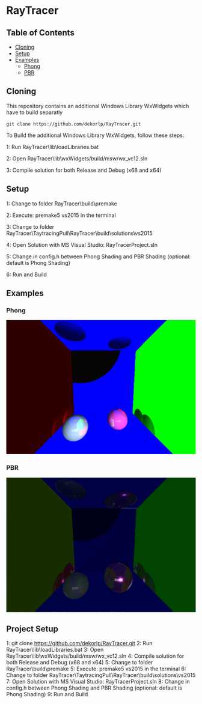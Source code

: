 # RayTracer

## Table of Contents
+ [Cloning](#Cloning)
+ [Setup](#Setup)
+ [Examples](#Examples)
    + [Phong](#Phong)
    + [PBR](#PBR)

## <a name="Cloning"></a> Cloning
This repository contains an additional Windows Library WxWidgets which have to build separatly

```
git clone https://github.com/dekorlp/RayTracer.git
```

To Build the additional Windows Library WxWidgets, follow these steps:

1: Run RayTracer\lib\loadLibraries.bat

2: Open RayTracer\lib\wxWidgets/build/msw/wx_vc12.sln

3: Compile solution for both Release and Debug (x68 and x64)

## <a name="Setup"></a> Setup
1: Change to folder RayTracer\build\premake

2: Execute: premake5 vs2015 in the terminal

3: Change to folder RayTracer\TaytracingPull\RayTracer\build\solutions\vs2015

4: Open Solution with MS Visual Studio: RayTracerProject.sln

5: Change in config.h between Phong Shading and PBR Shading (optional: default is Phong Shading)

6: Run and Build

## <a name="Examples"></a> Examples
### <a name="Phong"></a> Phong 
![Phong](https://github.com/dekorlp/RayTracer/blob/master/images/raytracingPhong_demo.png)

### <a name="PBR"></a> PBR 
![PBR](https://github.com/dekorlp/RayTracer/blob/master/images/raytracingPBR_demo.png)

## Project Setup
1: git clone https://github.com/dekorlp/RayTracer.git
2: Run RayTracer\lib\loadLibraries.bat
3: Open RayTracer\lib\wxWidgets/build/msw/wx_vc12.sln
4: Compile solution for both Release and Debug (x68 and x64)
5: Change to folder RayTracer\build\premake
5: Execute: premake5 vs2015 in the terminal
6: Change to folder RayTracer\TaytracingPull\RayTracer\build\solutions\vs2015
7: Open Solution with MS Visual Studio: RayTracerProject.sln
8: Change in config.h between Phong Shading and PBR Shading (optional: default is Phong Shading)
9: Run and Build
